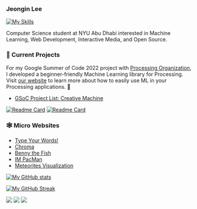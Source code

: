 ### Jeongin Lee

[![My Skills](https://skillicons.dev/icons?i=python,cpp,java,html,css,js,tensorflow,aws&theme=light)](https://skillicons.dev)

Computer Science student at NYU Abu Dhabi interested in Machine Learning, Web Development, Interactive Media, and Open Source.

### 📁 Current Projects

For my Google Summer of Code 2022 project with [Processing Organization](https://processing.org/), I developed a beginner-friendly Machine Learning library for Processing. Visit [our website](https://jjeongin.github.io/creative-machine/) to learn more about how to easily use ML in your Processing applications. 🤖

- [GSoC Project List: Creative Machine](https://summerofcode.withgoogle.com/programs/2022/projects/8QMnLtav)

[![Readme Card](https://github-readme-stats.vercel.app/api/pin/?username=jjeongin&repo=creative-machine&theme=graywhite)](https://github.com/anuraghazra/github-readme-stats)
[![Readme Card](https://github-readme-stats.vercel.app/api/pin/?username=jjeongin&repo=creative-machine-website&theme=graywhite)](https://github.com/anuraghazra/github-readme-stats)

### 🕸 Micro Websites
- [Type Your Words!](https://www.typeyourwords.com/)
- [Chroma](https://jjeongin.github.io/Chroma/)
- [Benny the Fish](https://jjeongin.github.io/Benny-the-fish/)
- [IM PacMan](https://jjeongin.github.io/micro-projects/IM-PacMan/)
- [Meteorites Visualization](https://jjeongin.github.io/micro-projects/Meteor)

[![My GitHub stats](https://github-readme-stats.vercel.app/api?username=jjeongin&count_private=true&show_icons=true&theme=graywhite&hide=issues)](https://github.com/anuraghazra/github-readme-stats) 

[![My GitHub Streak](https://streak-stats.demolab.com/?user=jjeongin&theme=graywhite)](https://git.io/streak-stats)

[![](https://img.shields.io/badge/-linkedin-0073B1?style=flat-square)](http://linkedin.com/in/jeongin-lee-4687401b3)
[![](https://img.shields.io/badge/-twitter-1C9CEA?style=flat-square)](https://twitter.com/JeonginLee)
[![](https://img.shields.io/badge/-resume-332B40?style=flat-square)]()

